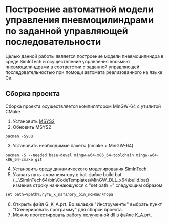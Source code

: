 # Построение автоматной модели управления пневмоцилиндрами по заданной управляющей последовательности
Целью данной работы является построение модели пневмоцилиндра в среде SimInTech и осуществление управления восьмью пневмоцилиндрами в соответстии с заданной управляющей последовательностью при помощи автомата реализованного на языке Си.
## Сборка проекта
Сборка проекта осуществляется компилятором MinGW-64 с утилитой CMake
1. Установить [MSYS2](https://www.msys2.org/)
2. Обновить MSYS2
```
pacman -Syuu
```
3. Установить необходимые пакеты (cmake + MinGW-64)
```
pacman -S --needed base-devel mingw-w64-x86_64-toolchain mingw-w64-x86_64-cmake git
```
4. Установить среду динамического моделирования [SimInTech](https://simintech.ru/).
5. Указать путь к компилятору в bat-файле build.bat (...\SimInTech64\bin\CodeTemplates\MinGW_DLL_x64\build.bat) изменив строку начинающуюся с "set path =" следующим образом.
```
set path=%path%;путь_к_каталогу_bin_компилятора
```
6. Открыть файл G_K_A.prt. Во вкладке "Инструменты" выбрать пункт "Сгенерировать программу" для сборки проекта.
7. Можно протестировать работу полученной dll в файле K_A.prt.
